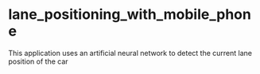 # lane_positioning_with_mobile_phone
This application uses an artificial neural network to detect the current lane position of the car
